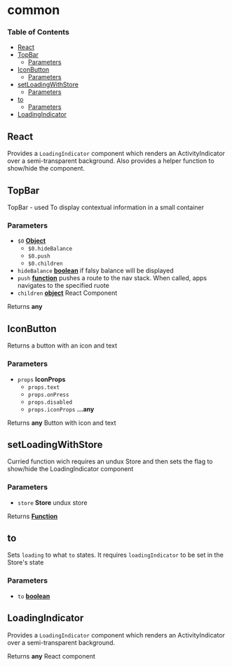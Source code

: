 # common

### Table of Contents

* [React](common.md#react)
* [TopBar](common.md#topbar)
  * [Parameters](common.md#parameters)
* [IconButton](common.md#iconbutton)
  * [Parameters](common.md#parameters-1)
* [setLoadingWithStore](common.md#setloadingwithstore)
  * [Parameters](common.md#parameters-2)
* [to](common.md#to)
  * [Parameters](common.md#parameters-3)
* [LoadingIndicator](common.md#loadingindicator)

## React

Provides a `LoadingIndicator` component which renders an ActivityIndicator over a semi-transparent background. Also provides a helper function to show/hide the component.

## TopBar

TopBar - used To display contextual information in a small container

### Parameters

* `$0` [**Object**](https://developer.mozilla.org/docs/Web/JavaScript/Reference/Global_Objects/Object) 
  * `$0.hideBalance`  
  * `$0.push`  
  * `$0.children`  
* `hideBalance` [**boolean**](https://developer.mozilla.org/docs/Web/JavaScript/Reference/Global_Objects/Boolean) if falsy balance will be displayed
* `push` [**function**](https://developer.mozilla.org/docs/Web/JavaScript/Reference/Statements/function) pushes a route to the nav stack. When called, apps navigates to the specified ruote
* `children` [**object**](https://developer.mozilla.org/docs/Web/JavaScript/Reference/Global_Objects/Object) React Component

Returns **any**

## IconButton

Returns a button with an icon and text

### Parameters

* `props` **IconProps** 
  * `props.text`  
  * `props.onPress`  
  * `props.disabled`  
  * `props.iconProps` **...any** 

Returns **any** Button with icon and text

## setLoadingWithStore

Curried function wich requires an undux Store and then sets the flag to show/hide the LoadingIndicator component

### Parameters

* `store` **Store** undux store

Returns [**Function**](https://developer.mozilla.org/docs/Web/JavaScript/Reference/Statements/function)

## to

Sets `loading` to what `to` states. It requires `loadingIndicator` to be set in the Store's state

### Parameters

* `to` [**boolean**](https://developer.mozilla.org/docs/Web/JavaScript/Reference/Global_Objects/Boolean) 

## LoadingIndicator

Provides a `LoadingIndicator` component which renders an ActivityIndicator over a semi-transparent background.

Returns **any** React component

